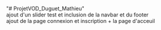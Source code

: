"# ProjetVOD_Duguet_Mathieu" </br>
ajout d'un slider test et inclusion de la navbar et du footer</br>
ajout de la page connexion et inscription + la page d'acceuil
